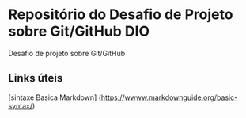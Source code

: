 # Repositório do Desafio de Projeto sobre Git/GitHub DIO
Desafio de projeto sobre Git/GitHub

## Links úteis
[sintaxe Basica Markdown] (https://wwww.markdownguide.org/basic-syntax/)

